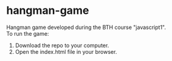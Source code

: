 # hangman-game
Hangman game developed during the BTH course "javascript1".  
To run the game:  
1. Download the repo to your computer.  
2. Open the index.html file in your browser.
